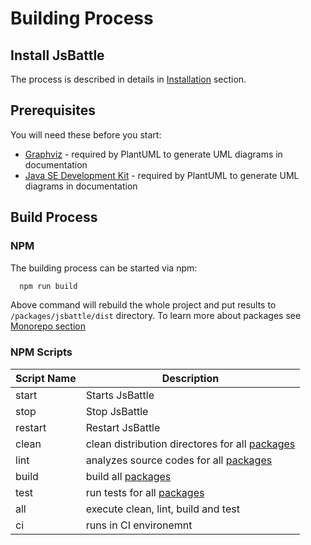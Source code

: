 # Building Process

## Install JsBattle

The process is described in details in [Installation](../installation.md) section.

## Prerequisites

You will need these before you start:
- [Graphviz](http://www.graphviz.org/) - required by PlantUML to generate UML diagrams in documentation
- [Java SE Development Kit](https://www.oracle.com/technetwork/java/javase/downloads/index.html) - required by PlantUML to generate UML diagrams in documentation

## Build Process

### NPM

The building process can be started via npm:

```bash
  npm run build
```

Above command will rebuild the whole project and put results to `/packages/jsbattle/dist` directory. To learn more about packages see [Monorepo section](./monorepo.md)

### NPM Scripts
Script Name     | Description
----------------|-------------------------------------
start           | Starts JsBattle
stop            | Stop JsBattle
restart         | Restart JsBattle
clean           | clean distribution directores for all [packages](./monorepo.md)
lint            | analyzes source codes for all [packages](./monorepo.md)
build           | build all [packages](./monorepo.md)
test            | run tests for all [packages](./monorepo.md)
all             | execute clean, lint, build and test
ci              | runs in CI environemnt
